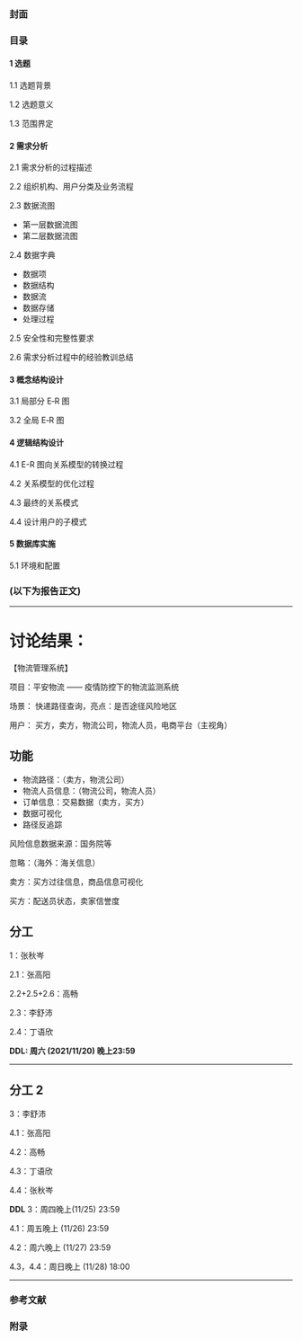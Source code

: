 ### 封面
### 目录
#### 1 选题
1.1 选题背景 

1.2 选题意义 

1.3 范围界定 

#### 2 需求分析
2.1 需求分析的过程描述 

2.2  组织机构、用户分类及业务流程

2.3 数据流图

- 第一层数据流图
- 第二层数据流图

2.4 数据字典

- 数据项
- 数据结构
- 数据流
- 数据存储
- 处理过程

2.5 安全性和完整性要求

2.6 需求分析过程中的经验教训总结

#### 3 概念结构设计

3.1 局部分 E‐R 图

3.2 全局 E‐R 图

#### 4 逻辑结构设计

4.1  E-R 图向关系模型的转换过程 

4.2 关系模型的优化过程

4.3 最终的关系模式

4.4 设计用户的子模式

#### 5 数据库实施 

5.1 环境和配置
 
### (以下为报告正文)
- - -
# 讨论结果：
【物流管理系统】

项目：平安物流 —— 疫情防控下的物流监测系统

场景：
快递路径查询，亮点：是否途径风险地区

用户：
买方，卖方，物流公司，物流人员，电商平台（主视角）

## 功能
- 物流路径：（卖方，物流公司）
- 物流人员信息：（物流公司，物流人员）
- 订单信息：交易数据（卖方，买方）
- 数据可视化
- 路径反追踪

风险信息数据来源：国务院等

忽略：（海外：海关信息）

卖方：买方过往信息，商品信息可视化

买方：配送员状态，卖家信誉度

## 分工
1：张秋岑

2.1：张高阳

2.2+2.5+2.6：高畅

2.3：李舒沛

2.4：丁语欣

**DDL: 周六 (2021/11/20) 晚上23:59**
- - -

## 分工 2

3：李舒沛

4.1：张高阳

4.2：高畅

4.3：丁语欣

4.4：张秋岑

**DDL**
3：周四晚上(11/25) 23:59

4.1：周五晚上 (11/26) 23:59

4.2：周六晚上 (11/27) 23:59

4.3，4.4：周日晚上 (11/28) 18:00

- - -
### 参考文献
### 附录
